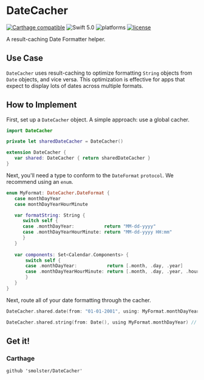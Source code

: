# DateCacher

[![Carthage compatible](https://img.shields.io/badge/Carthage-compatible-4BC51D.svg?style=flat-square)](https://github.com/Carthage/Carthage) ![Swift 5.0](https://img.shields.io/badge/Swift-5.0-orange.svg?style=flat-square) ![platforms](https://img.shields.io/badge/platform-iOS-lightgrey.svg?style=flat-square) [![license](	https://img.shields.io/github/license/smolster/DateCacher.svg?style=flat-square)](https://github.com/smolster/DateCacher/blob/master/LICENSE)

A result-caching Date Formatter helper.

## Use Case

`DateCacher` uses result-caching to optimize formatting `String` objects from `Date` objects, and vice versa. This optimization is effective for apps that expect to display lots of dates across multiple formats.

## How to Implement

First, set up a `DateCacher` object. A simple approach: use a global cacher.

```swift
import DateCacher

private let sharedDateCacher = DateCacher()

extension DateCacher {
   var shared: DateCacher { return sharedDateCacher }
}
```

Next, you'll need a type to conform to the `DateFormat` `protocol`. We recommend using an `enum`.

```swift
enum MyFormat: DateCacher.DateFormat {
   case monthDayYear
   case monthDayYearHourMinute

   var formatString: String {
      switch self {
      case .monthDayYear:           return "MM-dd-yyyy"
      case .monthDayYearHourMinute: return "MM-dd-yyyy HH:mm"
      }
   }
   
   var components: Set<Calendar.Components> {
       switch self {
       case .monthDayYear:           return [.month, .day, .year]
       case .monthDayYearHourMinute: return [.month, .day, .year, .hour, .minute]
       }
   }
}
```

Next, route all of your date formatting through the cacher.

```swift
DateCacher.shared.date(from: "01-01-2001", using: MyFormat.monthDayYear) // -> Date?

DateCacher.shared.string(from: Date(), using MyFormat.monthDayYear) // -> "01-01-2001"
```
## Get it!
### Carthage
```
github 'smolster/DateCacher'
```
